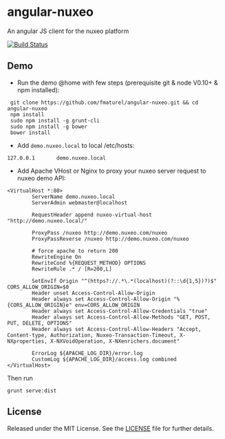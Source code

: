 # angular-nuxeo
An angular JS client for the nuxeo platform

[![Build Status](https://secure.travis-ci.org/fmaturel/angular-nuxeo.svg)](http:/travis-ci.org/fmaturel/angular-nuxeo)

## Demo

- Run the demo @home with few steps (prerequisite git & node V0.10+ & npm installed):

```
 git clone https://github.com/fmaturel/angular-nuxeo.git && cd angular-nuxeo
 npm install
 sudo npm install -g grunt-cli
 sudo npm install -g bower
 bower install
```

- Add `demo.nuxeo.local` to local /etc/hosts:
```
127.0.0.1       demo.nuxeo.local

```

- Add Apache VHost or Nginx to proxy your nuxeo server request to nuxeo demo API:
```
<VirtualHost *:80>
        ServerName demo.nuxeo.local
        ServerAdmin webmaster@localhost

        RequestHeader append nuxeo-virtual-host "http://demo.nuxeo.local/"

        ProxyPass /nuxeo http://demo.nuxeo.com/nuxeo
        ProxyPassReverse /nuxeo http://demo.nuxeo.com/nuxeo

        # force apache to return 200
        RewriteEngine On
        RewriteCond %{REQUEST_METHOD} OPTIONS
        RewriteRule .* / [R=200,L]

        SetEnvIf Origin "^(https?://.*\.*(localhost)(?::\d{1,5})?)$" CORS_ALLOW_ORIGIN=$0
        Header unset Access-Control-Allow-Origin
        Header always set Access-Control-Allow-Origin "%{CORS_ALLOW_ORIGIN}e" env=CORS_ALLOW_ORIGIN
        Header always set Access-Control-Allow-Credentials "true"
        Header always set Access-Control-Allow-Methods "GET, POST, PUT, DELETE, OPTIONS"
        Header always set Access-Control-Allow-Headers "Accept, Content-type, Authorization, Nuxeo-Transaction-Timeout, X-NXproperties, X-NXVoidOperation, X-NXenrichers.document"

        ErrorLog ${APACHE_LOG_DIR}/error.log
        CustomLog ${APACHE_LOG_DIR}/access.log combined
</VirtualHost>
```

Then run

`grunt serve:dist`

## License

Released under the MIT License. See the [LICENSE][license] file for further details.

[license]: https://github.com/fmaturel/angular-timelinejs3/blob/master/LICENSE